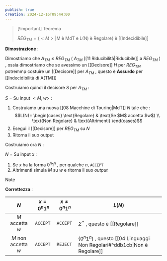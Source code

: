 ```yaml
---
publish: true
creation: 2024-12-16T09:44:00
---
```

>[!important] Teorema
>
>$REG_{TM} = \{ <M> | \text{M è MdT e L(N) è Regolare} \}$ è [[Indecidibile]]

**Dimostrazione** : 

Dimostriamo che $A_{TM} \leq REG_{TM}$ ( $A_{TM}$ [[11 Riducibilità|Riducibile]] a $REG_{TM}$ ) , ossia dimostriamo che se avessimo un [[Decisore]] $H$ per $REG_{TM}$ potremmp costuire un [[Decisore]] per $A_{TM}$ , questo è **Assurdo** per [[Indecidibilità di A(TM)]] 

Costruiamo quindi il decisore $S$ per $A_{TM}$ :

$S$ = Su input $<M,w>$ : 
1. Costruiamo una nuova [[08 Macchine di Touring|MdT]] $N$ tale che :$$L(N)= \begin{cases}
\text{Regolare} & \text{Se $M$ accetta $w$} \\ \text{Non Regolare} & \text{Altrimenti}
\end{cases}$$
2. Esegui il [[Decisore]] per $REG_{TM}$ su $N$
3. Ritorna il suo output

Costruiamo ora $N$ : 

$N$ = Su input $x$ :
1. Se $x$ ha la forma $0^n1^n$ , per qualche $n$, `ACCEPT` 
2. Altrimenti simula $M$ su $w$ e ritorna il suo *output*

>[!note] 
>**Correttezza** : 
>
|         $N$         | $x = 0^n1^n$ | $x\neq 0^n1^n$ | $L(N)$                                                                      |
| :-----------------: | ------------ | -------------- | --------------------------------------------------------------------------- |
|   $M$ accetta $w$   | `ACCEPT`     | `ACCEPT`       | $\Sigma^*$ , questo è [[Regolare]]                                          |
| $M$ non accetta $w$ | `ACCEPT`     | `REJECT`       | $\{0^n1^n\}$ , questo [[04 Linguaggi Non Regolari#^ddb1cb\|Non è Regolare]] |
